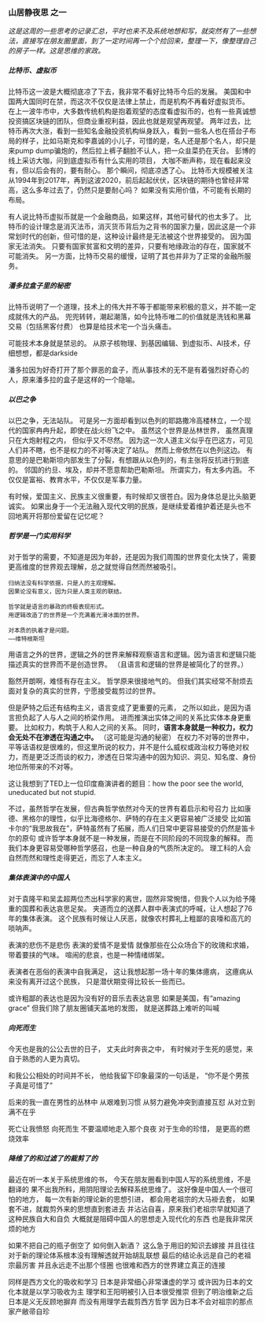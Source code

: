 ### 山居静夜思 之一
_这是这周的一些思考的记录汇总，平时也来不及系统地想和写，就突然有了一些想法，直接写在朋友圈里面，到了一定时间再一个个捡回来，整理一下，像整理自己的房子一样。这是思维的家政。_

##### 比特币、虚拟币

比特币这一波是大概彻底凉了下去，我非常不看好比特币今后的发展。
美国和中国两大国同时在禁，而这次不仅仅是法律上禁止，而是机构不再看好虚拟货币。
在上一波牛市中，大多数传统机构是抱着观望的态度看虚拟币的，也有一些真诚想投资搞区块链的团队，但商业重视利益，因此也就是观望再观望。
两年过去，比特币再次大涨，看到一些知名金融投资机构纵身跃入，看到一些名人也在搭台子布局的样子，比如马斯克和李嘉诚的小儿子，可惜的是，名人还是那个名人，却只是来pump dump骗炮的，然后拉上裤子翻脸不认人，把一众韭菜扔在天台。
彭博的线上采访大咖，问到底虚拟币有什么实用的项目，
大咖不断声称，现在看起来没有，但以后会有的，要有耐心。
那个瞬间，彻底凉透了心。
比特币大规模被关注从1994年到2017年，再到这波2020，前后起起伏伏，区块链的期待也曾经非常高，这么多年过去了，仍然只是要耐心吗？
如果没有实用价值，不可能有长期的布局。

有人说比特币虚拟币就是一个金融商品，如果这样，其他可替代的也太多了。
比特币的设计理念是消灭法币，消灭货币背后为之背书的国家力量，因此这是一个非常划时代的创新，但可惜的是，这种设计最终是无法被这个世界接受的。
因为国家无法消失。
只要有国家贫富和文明的差异，只要有地缘政治的存在，国家就不可能消失。
另一方面，比特币交易的缓慢，证明了其也并非为了正常的金融所服务。

##### 潘多拉盒子里的秘密

比特币说明了一个道理，技术上的伟大并不等于都能带来积极的意义，并不能一定成就伟大的产品。
兜兜转转，潮起潮落，如今比特币唯二的价值就是洗钱和黑幕交易（包括黑客付费）
也算是给技术宅一个当头痛击。

可能技术本身就是禁忌的。
从原子核物理、到基因编辑、到虚拟币、AI技术，仔细想想，都是darkside

潘多拉因为好奇打开了那个罪恶的盒子，而从事技术的无不是有着强烈好奇心的人，原来潘多拉的盒子是这样的一个隐喻。

##### 以巴之争
以巴之争，无法站队。
可是另一方面却看到以色列的耶路撒冷高楼林立，一个现代的国家冉冉升起，即使在战火纷飞之中。
虽然这个世界是丛林世界，
虽然真理只在大炮射程之内，
但似乎又不尽然。
因为这一次人道主义似乎在巴这方，可见人们并不瞎，也不是权力的不对等决定了站队。
然而上帝依然在以色列这边。
有意思的是巴勒斯坦内部发生了分裂，有想跟从以色列的，有主张将反抗进行到底的。
邻国的约旦、埃及，却并不愿意帮助巴勒斯坦。
所谓实力，有太多内涵。
不仅仅是富裕、教育水平，不仅仅是军事力量。

有时候，爱国主义、民族主义很重要，有时候却又很苍白。因为身体总是比头脑更诚实。
如果出身于一个无法融入现代文明的民族，是继续爱着维护着还是头也不回地离开将那份爱留在记忆呢？

##### 哲学是一门实用科学
对于哲学的需要，不知道是因为年龄，还是因为我们周围的世界变化太快了，需要更高维度的世界观去理解，总之就觉得自然而然被吸引。

```
归纳法没有科学依据，只是人的主观理解。
因果论没有意义，因为只是人类主观的联结。

哲学就是语言的暴政的终极表现形式。
用逻辑改造了的世界是一个充满着光滑冰面的世界。

对本质的执着才是问题。
——维特根斯坦
```

用语言之外的世界，逻辑之外的世界来解释观察语言和逻辑。因为语言和逻辑只能描述真实的世界而不是创造世界。
（且语言和逻辑的世界是被简化了的世界。）

豁然开朗啊，难怪有存在主义。
哲学原来很接地气的。
但我们其实经常不耐烦去面对复杂的真实的世界，宁愿接受裁剪过的世界。

但是萨特之后还有结构主义，语言变成了更重要的元素，
之所以如此，是因为语言担负起了人与人之间的桥梁作用。
进而推演出实体之间的关系比实体本身更重要。
比如权力，构筑于人和人之间的关系。
同时，**语言本身就是一种权力，权力会无处不在渗透在沟通之中。**
（这可能是沟通的秘密）
在权力不对等的世界中，平等话语权是很难的，但这里所说的权力，并不是什么威权或政治权力等绝对权力，而是更泛泛而谈的权力，渗透在日常沟通中的因为知识、洞见、知名度、身份地位所带来的不对等。

这让我想到了TED上一位印度裔演讲者的题目：how the poor see the world, uneducated but not stupid.


不过，虽然哲学在发展，但古典哲学依然对今天的世界有着启示和号召力
比如康德、黑格尔的理性，似乎比海德格尔、萨特的存在主义更容易被广泛接受
比如笛卡尔的“我思故我在”，萨特虽然有了拓展，而人们日常中更容易接受的仍然是笛卡尔的原句
或许哲学本身就不是一种发展，而是在不同阶段的不同现象的解释。
而我们本身更容易受哪种哲学感召，也是一种自身的气质所决定的。
理工科的人会自然而然和理性走得更近，而忘了人本主义。

##### 集体表演中的中国人
对于袁隆平和吴孟超两位杰出科学家的离世，固然非常惋惜，但我个人以为给予隆重的国葬和表达哀思足矣。
夹道而立的送葬人群中表演式的呼喊，让人想起了76年的集体表演。
这个民族有时候让人厌恶，就像农村葬礼上粗鄙的哀嚎和高亢的唢呐声。

表演的悲伤不是悲伤
表演的爱情不是爱情
就像那些在公众场合下的玫瑰和求婚，带着要挟的气味。
喧闹的悲哀，也是一种情绪绑架。

表演者在恶俗的表演中自我满足，
这让我想起那一场十年的集体癔病，
这癔病从来没有离开过这个民族，
只是潜伏期变得比较长一些而已。

或许粗鄙的表达也是因为没有好的音乐去表达哀思
如果是美国，有“amazing grace”
但我们除了朋友圈铺天盖地的发图，
就是送葬路上难听的叫喊

##### 向死而生

今天也是我的公公去世的日子，
丈夫此时奔丧之中，
有时候对于生死的感觉，来自于熟悉的人更为真切。

和我公公相处的时间并不长，
他给我留下印象最深的一句话是，
“你不是个男孩子真是可惜了”

后来的我一直在男性的丛林中
从艰难到习惯
从努力避免冲突到直接互怼
从对立到满不在乎

死亡让我愤怒
向死而生
不要温顺地走入那个良夜
对于生命的珍惜，
是更高的燃烧效率

##### 降维了的和过滤了的裁剪了的

最近在听一本关于系统思维的书，
今天在朋友圈看到中国人写的系统思维，不是翻译的
果不出我所料，用阴阳理论去解释系统思维了。
这好像是中国人一个很可怕的地方，
每一次有新的理论新的思想引进，
都会用老祖宗的大马褂去套，
如果套不进，就裁剪外来的思想直到套进去
并沾沾自喜，原来我们老祖宗早就知道了
这种民族自大和自负
大概就是阻碍中国人的思想走入现代化的东西
也是我非常厌烦的地方

如果不把自己的瓶子倒空了
如何倒入新酒？
这么急于用旧的知识去嫁接
并且往往对于新的理论体系根本没有理解透就开始胡乱联想
最后的结论永远是自己的老祖宗最厉害
并且永远走不出那个怪圈
也很难和西方的世界建立真正的连接

同样是西方文化的吸收和学习
日本是非常细心非常谦虚的学习
或许因为日本的文化本就是以学习吸收为主
理学和王阳明被引入日本很受推崇
但到了明治维新之后
日本是义无反顾地摒弃
而没有用理学去裁剪西方哲学
因为日本不会对祖宗的那点家产敝帚自珍












